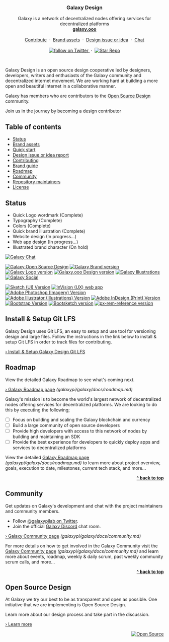 <p align="center">

  <h3 align="center">Galaxy Design</h3>

  <p align="center">
    Galaxy is a network of decentralized nodes offering services for
    decentralized platforms
    <br/>
    <a href="http://galaxy.ooo"><strong>galaxy.ooo</strong></a>
    <br/>
    <br/>
    <a href="/docs/CONTRIBUTING.md">Contribute</a>
    &nbsp;&middot;&nbsp;
    <a href="/docs/brand.me">Brand assets</a>
    &nbsp;&middot;&nbsp;
    <a href="https://github.com/galaxypi/galaxy-growth/issues/new?template=design-issue-or-idea-report.md">
    Design issue or idea</a>
    &nbsp;&middot;&nbsp;
    <a href="https://discord.gg/36K9nan">Chat</a>
    <br/>
    <br/>
    <a href="https://twitter.com/intent/follow?screen_name=galaxypilab">
      <img src="https://img.shields.io/twitter/url/https/twitter.com/galaxypilab.svg?style=social&label=Follow%20%40galaxypilab&logo=twitter" alt="follow on Twitter">
    </a>
    &nbsp;&middot;&nbsp;
    <a href="https://github.com/galaxypi/galaxy-website/stargazers">
      <img src="https://img.shields.io/github/stars/galaxypi/galaxy-website.svg?style=social&label=Star&maxAge=2592000" alt="Star Repo">
    </a>
  </p>
</p>

<br/>

Galaxy Design is an open source design cooperative led by designers, developers, writers and enthusiasts of the Galaxy community and decentralized internet movement. We are working hard at building a more open and beautiful internet in a collaborative manner.

Galaxy has members who are contributors to the [Open Source Design](https://github.com/opensourcedesign) community.

Join us in the journey by becoming a design contributor

## Table of contents

- [Status](#status)
- [Brand assets](#brand-assets)
- [Quick start](#quick-start)
- [Design issue or idea report](#design-issue-or-idea-report)
- [Contributing](#contributing)
- [Brand guide](#brand-guide)
- [Roadmap](#roadmap)
- [Community](#community)
- [Repository maintainers](#repository-maintainers)
- [License](#license)


## Status

- Quick Logo wordmark (Complete)
- Typography (Complete)
- Colors (Complete)
- Quick brand illustration (Complete)
- Website design (In progress...)
- Web app design (In progress...)
- Illustrated brand character (On hold)

[![Galaxy Chat](https://img.shields.io/badge/Galaxy_Chat-Discord-purple.svg?colorA=212121&colorB=7289da)](https://discord.gg/36K9nan)

[![Galaxy Open Source Design](https://img.shields.io/badge/Galaxy_Open_Source_Design-Process-pink.svg?colorA=212121&colorB=F700D6)](/docs/open-source-design.md)
[![Galaxy Brand version](https://img.shields.io/badge/Galaxy_Brand-v0.0.5-pink.svg?colorA=212121&colorB=F700D6)](/brand/)
[![Galaxy Logo version](https://img.shields.io/badge/Galaxy_Logo-v0.1.0-pink.svg?colorA=212121&colorB=F700D6)](/logo/)
[![Galaxy.ooo Design version](https://img.shields.io/badge/Galaxy.ooo_Design-v1.0.8-pink.svg?colorA=212121&colorB=F700D6)](/galaxy.ooo/)
[![Galaxy Illustrations](https://img.shields.io/badge/Galaxy-Illustrations-pink.svg?colorA=212121&colorB=F700D6)](/illustrations/)
[![Galaxy Social](https://img.shields.io/badge/Galaxy-Social-pink.svg?colorA=212121&colorB=F700D6)](/social/)

[![Sketch (UI) Version](https://img.shields.io/badge/Sketch_(UI)-v51.2.0-blue.svg?colorA=212121&colorB=007BFF)](https://www.sketchapp.com/)
[![InVision (UX) web app](https://img.shields.io/badge/InVision_(UX)-Web_App-blue.svg?colorA=212121&colorB=007BFF)](https://www.invisionapp.com/)
[![Adobe Photoshop (Imagery) Version](https://img.shields.io/badge/Adobe_Photoshop_(Imagery)-v19.1.6-blue.svg?colorA=212121&colorB=007BFF)](https://www.adobe.com/products/photoshop.html)
[![Adobe Illustrator (Illustrations) Version](https://img.shields.io/badge/Adobe_Illustrator_(Illustrations)-v22.1.0-blue.svg?colorA=212121&colorB=007BFF)](https://www.adobe.com/products/illustrator.html)
[![Adobe InDesign (Print) Version](https://img.shields.io/badge/Adobe_InDesign_(Print)-v13.1.0-blue.svg?colorA=212121&colorB=007BFF)](https://www.adobe.com/products/indesign.html)
[![Bootstrap Version](https://img.shields.io/badge/Bootstrap-v4.1.3-blue.svg?colorA=212121&colorB=007BFF)](http://getbootstrap.com/)
[![Bootsketch version](https://img.shields.io/badge/Bootsketch-v1.4.0-blue.svg?colorA=212121&colorB=007BFF)](https://www.bootsketch.com/)
[![px-rem-reference version](https://img.shields.io/badge/PX--REM_Reference-v1.2.2-blue.svg?colorA=212121&colorB=007BFF)](https://www.npmjs.com/package/px-rem-reference)


## Install & Setup Git LFS

Galaxy Design uses Git LFS, an easy to setup and use tool for versioning design and large files. Follow the instructions in the link below to install & setup Git LFS in order to track files for contributing.

[› Install & Setup Galaxy Design Git LFS](/docs/git-lfs.md)


## Roadmap

View the detailed Galaxy Roadmap to see what's coming next.

[› Galaxy Roadmap page](https://github.com/galaxypi/galaxy/blob/master/docs/roadmap.md) _(galaxypi/galaxy/docs/roadmap.md)_

Galaxy's mission is to become the world's largest network of decentralized
nodes offering services for decentralized platforms. We are looking to do this
by executing the following;

- [ ] Focus on building and scaling the Galaxy blockchain and currency
- [ ] Build a large community of open source developers
- [ ] Provide high developers with access to this network of nodes by building
      and maintaining an SDK
- [ ] Provide the best experience for developers to quickly deploy apps and
      services to decentralized platforms

View the detailed [Galaxy Roadmap page](https://github.com/galaxypi/galaxy/blob/master/docs/roadmap.md) _(galaxypi/galaxy/docs/roadmap.md)_ to learn more about project overview, goals, execution to date, milestones, current tech stack, and more...

<div align="right">
    <b><a href="#galaxy-design">^ back to top</a></b>
</div>


## Community

Get updates on Galaxy's development and chat with the project maintainers and community members.

- Follow [@galaxypilab on Twitter](https://twitter.com/galaxypilab).
- Join the official [Galaxy Discord](https://discord.gg/36K9nan) chat room.

[› Galaxy Community page](https://github.com/galaxypi/galaxy/blob/master/docs/community.md) _(galaxypi/galaxy/docs/community.md)_

For more details on how to get involved in the Galaxy Community visit the [Galaxy Community page](https://github.com/galaxypi/galaxy/blob/master/docs/community.md) _(galaxypi/galaxy/docs/community.md)_ and learn more about events, roadmap, weekly & daily scrum, past weekly community scrum calls, and more...

<div align="right">
    <b><a href="#galaxy-design">^ back to top</a></b>
</div>


## Open Source Design

At Galaxy we try our best to be as transparent and open as possible. One initiative that we are implementing is Open Source Design.

Learn more about our design process and take part in the discussion.

[› Learn more](/docs/open-source-design.md)

<div align="right">
  <a href="https://opensource.guide/how-to-contribute/#why-contribute-to-open-source">
    <img src="https://badges.frapsoft.com/os/v3/open-source.png?v=103)](https://github.com/ellerbrock/open-source-badges/" alt="Open Source">
  </a>
</div>
